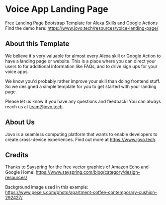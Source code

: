 # Voice App Landing Page
Free Landing Page Bootstrap Template for Alexa Skills and Google Actions
Find the demo here: https://www.jovo.tech/resources/voice-landing-page/

## About this Template
We believe it's very valuable for almost every Alexa skill or Google Action to have a landing page or website.
This is a place where you can direct your users to for additional information like FAQs, and to drive sign ups for your voice apps.

We know you'd probably rather improve your skill than doing frontend stuff. So we designed a simple template for you to get started with your landing page.

Please let us know if you have any questions and feedback! 
You can always reach us at team@jovo.tech.


## About Us
Jovo is a seamless computing platform that wants to enable developers to create cross-device experiences.
Find out more at https://www.jovo.tech.


## Credits
Thanks to Sayspring for the free vector graphics of Amazon Echo and Google Home: https://www.sayspring.com/blog/category/design-resources/

Background image used in this example: https://www.pexels.com/photo/apartment-coffee-contemporary-cushion-292427/